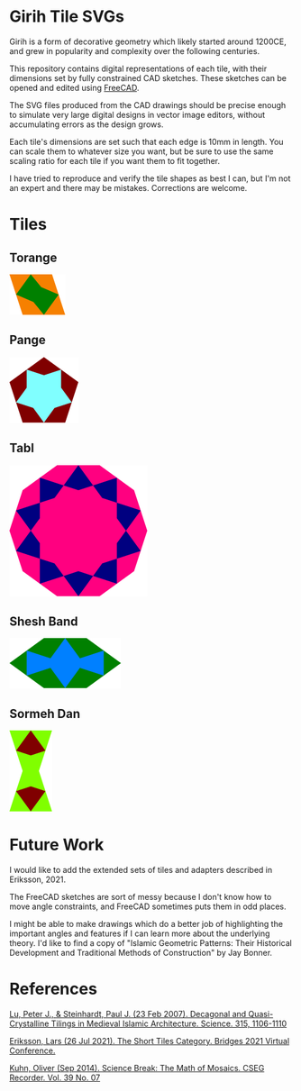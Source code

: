 # Girih Tile SVGs

Girih is a form of decorative geometry which likely started around 1200CE, and grew in popularity and complexity over the following centuries.

This repository contains digital representations of each tile, with their dimensions set by fully constrained CAD sketches. These sketches can be opened and edited using [FreeCAD](https://www.freecad.org/).

The SVG files produced from the CAD drawings should be precise enough to simulate very large digital designs in vector image editors, without accumulating errors as the design grows.

Each tile's dimensions are set such that each edge is 10mm in length. You can scale them to whatever size you want, but be sure to use the same scaling ratio for each tile if you want them to fit together.

I have tried to reproduce and verify the tile shapes as best I can, but I'm not an expert and there may be mistakes. Corrections are welcome.

# Tiles

## Torange

![Torange](torange/torange.svg)

## Pange

![Pange](pange/pange.svg)

## Tabl

![Tabl](tabl/tabl.svg)

## Shesh Band

![Shesh Band](shesh_band/shesh_band.svg)

## Sormeh Dan

![Sormeh Dan](sormeh_dan/sormeh_dan.svg)

# Future Work

I would like to add the extended sets of tiles and adapters described in Eriksson, 2021.

The FreeCAD sketches are sort of messy because I don't know how to move angle constraints, and FreeCAD sometimes puts them in odd places.

I might be able to make drawings which do a better job of highlighting the important angles and features if I can learn more about the underlying theory. I'd like to find a copy of "Islamic Geometric Patterns: Their Historical Development and Traditional Methods of Construction" by Jay Bonner.

# References

[Lu, Peter J., & Steinhardt, Paul J. (23 Feb 2007). Decagonal and Quasi-Crystalline Tilings in Medieval Islamic Architecture. Science. 315, 1106-1110](https://doi.org/10.1126/science.1135491)

[Eriksson, Lars (26 Jul 2021). The Short Tiles Category. Bridges 2021 Virtual Conference.](https://www.researchgate.net/publication/353444031_The_Short_Tiles_Category)

[Kuhn, Oliver (Sep 2014). Science Break: The Math of Mosaics. CSEG Recorder. Vol. 39 No. 07](https://csegrecorder.com/columns/view/science-break-201409)
